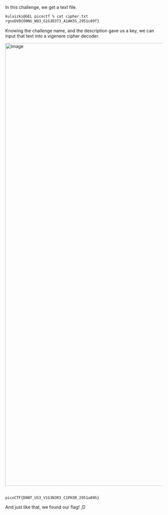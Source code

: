 In this challenge, we get a text file.

```bash
kulaizki@GEL picoctf % cat cipher.txt
rgnoDVD{O0NU_WQ3_G1G3O3T3_A1AH3S_2951c89f}
```

Knowing the challenge name, and the description gave us a key, we can input that text into a vigenere cipher decoder.

<img width="1416" alt="image" src="https://github.com/user-attachments/assets/aa7d7752-e2a9-4606-a9b6-aded15b04bbd">

<br>
<br>

`picoCTF{D0NT_US3_V1G3N3R3_C1PH3R_2951a89h}`

And just like that, we found our flag! ;D
